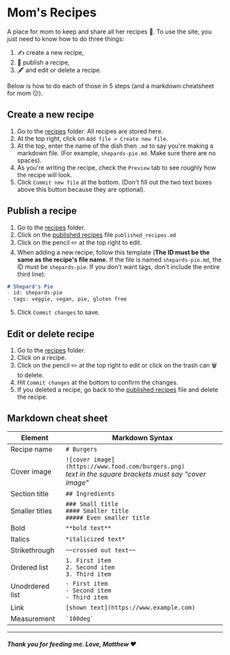 # Mom's Recipes
A place for mom to keep and share all her recipes 🥘. To use the site, you just need to know how to do three things:
1. ✍️ create a new recipe, 
2. 📲 publish a recipe, 
3. 🖋 and edit or delete a recipe. 

 Below is how to do each of those in 5 steps (and a markdown cheatsheet for mom 😗).

## Create a new recipe
1. Go to the [recipes](recipes) folder. All recipes are stored here.
2. At the top right, click on `Add file > Create new file`.
3. At the top, enter the name of the dish then `.md` to say you're making a markdown file. (For example, `shepards-pie.md`. Make sure there are no spaces).
4. As you're writing the recipe, check the `Preview` tab to see roughly how the recipe will look.
5. Click `Commit new file` at the bottom. (Don't fill out the two text boxes above this button because they are optional).

## Publish a recipe
1. Go to the [recipes](recipes) folder.
2. Click on the [published recipes](recipes/published_recipes.md) file `published_recipes.md`
3. Click on the pencil ✏️ at the top right to edit.
4. When adding a new recipe, follow this template (**The ID must be the same as the recipe's file name.** If the file is named `shepards-pie.md`, the ID must be `shepards-pie`. If you don't want tags, don't include the entire third line):
```md
# Shepard's Pie
- id: shepards-pie
- tags: veggie, vegan, pie, gluten free
```
5. Click `Commit changes` to save.


## Edit or delete recipe
1. Go to the [recipes](recipes) folder.
2. Click on a recipe.
3. Click on the pencil ✏️ at the top right to edit or click on the trash can 🗑 to delete.
4. Hit `Commit changes` at the bottom to confirm the changes.
5. If you deleted a recipe, go back to the [published recipes](recipes/published_recipes.md) file and delete the recipe.

## Markdown cheat sheet

 Element         | Markdown Syntax 
---------------- | ----------------
 Recipe name     | `# Burgers` 
 Cover image     | `![cover image](https://www.food.com/burgers.png)` <br> *text in the square brackets  must say "cover image"*
 Section title   | `## Ingredients`
 Smaller titles  | `### Small title` <br> `#### Smaller title` <br> `##### Even smaller title`
 Bold            | `**bold text**`
 Italics         | `*italicized text*`
 Strikethrough   | `~~crossed out text~~`
 Ordered list    | `1. First item` <br> `2. Second item` <br> `3. Third item`
 Unodrdered list | `- First item` <br> `- Second item` <br> `- Third item`
 Link            | `[shown text](https://www.example.com)`
 Measurement     | ``` `100deg` ```

---

##### Thank you for feeding me. Love, Matthew ❤️ 
